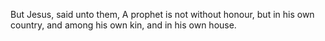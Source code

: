 But Jesus, said unto them, A prophet is not without honour, but in his own country, and among his own kin, and in his own house.
